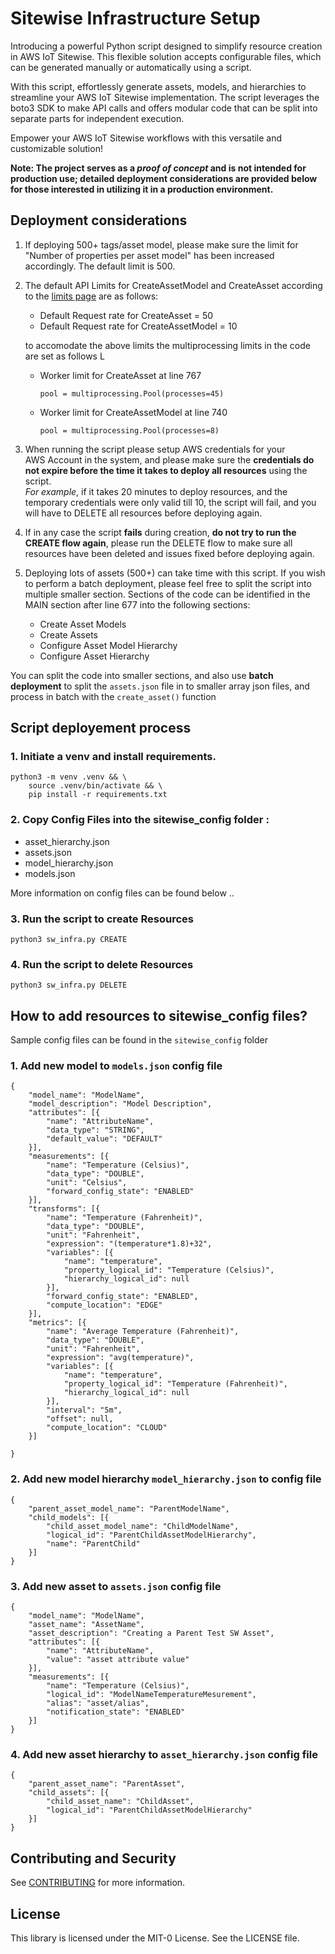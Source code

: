 
# Sitewise Infrastructure Setup

Introducing a powerful Python script designed to simplify resource creation in AWS IoT Sitewise. This flexible solution accepts configurable files, which can be generated manually or automatically using a script. 

With this script, effortlessly generate assets, models, and hierarchies to streamline your AWS IoT Sitewise implementation. The script leverages the boto3 SDK to make API calls and offers modular code that can be split into separate parts for independent execution. 

Empower your AWS IoT Sitewise workflows with this versatile and customizable solution!

**Note: The project serves as a *proof of concept* and is not intended for production use; detailed deployment considerations are provided below for those interested in utilizing it in a production environment.**

## Deployment considerations

1.  If deploying 500+ tags/asset model, please make sure the limit for \"Number
    of properties per asset model\" has been increased accordingly. The
    default limit is 500.

2. The default API Limits for CreateAssetModel and CreateAsset according to the [limits page](https://docs.aws.amazon.com/general/latest/gr/iot-sitewise.html#limits_iot_sitewise) are as follows:
    - Default Request rate for CreateAsset =  50
    - Default Request rate for CreateAssetModel = 10

    to accomodate the above limits the multiprocessing limits in the code are set as follows L
    - Worker limit for CreateAsset at line 767
        ```
        pool = multiprocessing.Pool(processes=45)
        ```
    - Worker limit for CreateAssetModel at line 740
        ```
        pool = multiprocessing.Pool(processes=8)
        ```

3.  When running the script please setup AWS credentials for
    your AWS Account in the system, and please make sure
    the **credentials do not expire before the time it takes to deploy
    all resources** using the script.\
    *For example*, if it takes 20 minutes to deploy resources, and the
    temporary credentials were only valid till 10, the script will fail,
    and you will have to DELETE all resources before deploying again.

4.  If in any case the script **fails** during creation, **do not try to
    run the CREATE flow again**, please run the DELETE flow to make sure
    all resources have been deleted and issues fixed before deploying
    again.

5. Deploying lots of assets (500+) can take time with this script. If you wish to perform a batch deployment, please feel free to split the script into multiple smaller section. Sections of the code can be identified in the MAIN section after line 677 into the following sections:

    - Create Asset Models
    - Create Assets
    - Configure Asset Model Hierarchy
    - Configure Asset Hierarchy

You can split the code into smaller sections, and also use **batch deployment** to split the `assets.json` file in to smaller array json files, and process in batch with the `create_asset()` function

## Script deployement process

### 1. Initiate a venv and install requirements.

```
python3 -m venv .venv && \
    source .venv/bin/activate && \
    pip install -r requirements.txt
```

### 2. Copy Config Files into the sitewise_config folder :

- asset_hierarchy.json
- assets.json
- model_hierarchy.json
- models.json

More information on config files can be found below .. 

### 3. Run the script to create Resources

```
python3 sw_infra.py CREATE
```

### 4. Run the script to delete Resources

```
python3 sw_infra.py DELETE
```

## How to add resources to sitewise_config files?

Sample config files can be found in the `sitewise_config` folder

### 1. Add new model to `models.json` config file

```
{
    "model_name": "ModelName",
    "model_description": "Model Description",
    "attributes": [{
        "name": "AttributeName",
        "data_type": "STRING",
        "default_value": "DEFAULT"
    }],
    "measurements": [{
        "name": "Temperature (Celsius)",
        "data_type": "DOUBLE",
        "unit": "Celsius",
        "forward_config_state": "ENABLED"
    }],
    "transforms": [{
        "name": "Temperature (Fahrenheit)",
        "data_type": "DOUBLE",
        "unit": "Fahrenheit",
        "expression": "(temperature*1.8)+32",
        "variables": [{
            "name": "temperature",
            "property_logical_id": "Temperature (Celsius)",
            "hierarchy_logical_id": null
        }],
        "forward_config_state": "ENABLED",
        "compute_location": "EDGE"
    }],
    "metrics": [{
        "name": "Average Temperature (Fahrenheit)",
        "data_type": "DOUBLE",
        "unit": "Fahrenheit",
        "expression": "avg(temperature)",
        "variables": [{
            "name": "temperature",
            "property_logical_id": "Temperature (Fahrenheit)",
            "hierarchy_logical_id": null
        }],
        "interval": "5m",
        "offset": null,
        "compute_location": "CLOUD"
    }]

}
```

### 2. Add new model hierarchy `model_hierarchy.json` to config file

```
{
    "parent_asset_model_name": "ParentModelName",
    "child_models": [{
        "child_asset_model_name": "ChildModelName",
        "logical_id": "ParentChildAssetModelHierarchy",
        "name": "ParentChild"
    }]
}
```

### 3. Add new asset to `assets.json` config file

```
{
    "model_name": "ModelName",
    "asset_name": "AssetName",
    "asset_description": "Creating a Parent Test SW Asset",
    "attributes": [{
        "name": "AttributeName",
        "value": "asset attribute value"
    }],
    "measurements": [{
        "name": "Temperature (Celsius)",
        "logical_id": "ModelNameTemperatureMesurement",
        "alias": "asset/alias",
        "notification_state": "ENABLED"
    }]
}
```

### 4. Add new asset hierarchy to `asset_hierarchy.json` config file

```
{
    "parent_asset_name": "ParentAsset",
    "child_assets": [{
        "child_asset_name": "ChildAsset",
        "logical_id": "ParentChildAssetModelHierarchy"
    }]
}
```

## Contributing and Security

See [CONTRIBUTING](CONTRIBUTING.md#security-issue-notifications) for more information.

## License

This library is licensed under the MIT-0 License. See the LICENSE file.

